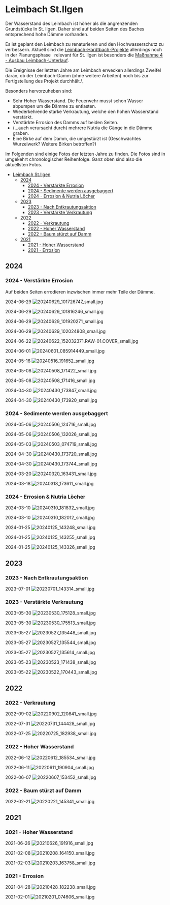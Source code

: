 # Leimbach St.Ilgen

Der Wasserstand des Leimbach ist höher als die angrenzenden Grundstücke In St. Ilgen. Daher sind auf beiden Seiten des Baches entsprechend hohe Dämme vorhanden.

Es ist geplant den Leimbach zu renaturieren und den Hochwasserschutz zu verbessern. Aktuell sind die [Leimbach-Hardtbach-Projekte] allerdings noch in der Planungsphase &nbsp; relevant für St. Ilgen ist besonders die [Maßnahme 4 - Ausbau Leimbach-Unterlauf].

Die Ereignisse der letzten Jahre am Leimbach erwecken allerdings Zweifel daran, ob der Leimbach-Damm (ohne weitere Arbeiten) noch bis zur Fertigstellung des Projekt durchhält.\

Besonders hervorzuheben sind:

- Sehr Hoher Wasserstand. Die Feuerwehr musst schon Wasser abpumpen um die Dämme zu entlasten.
- Wiederkehrende starke Verkrautung, welche den hohen Wasserstand verstärkt.
- Verstärkte Errosion des Damms auf beiden Seiten.
- (...auch verursacht durch) mehrere Nutria die Gänge in die Dämme graben.
- Eine Birke auf dem Damm, die umgestürzt ist (Geschwächtes Wurzelwerk? Weitere Birken betroffen?)

Im Folgenden sind einige Fotos der letzten Jahre zu finden. Die Fotos sind in umgekehrt chronologischer Reihenfolge. Ganz oben sind also die aktuellsten Fotos.

- [Leimbach St.Ilgen](#leimbach-stilgen)
  - [2024](#2024)
    - [2024 - Verstärkte Errosion](#2024---verstärkte-errosion)
    - [2024 - Sedimente werden ausgebaggert](#2024---sedimente-werden-ausgebaggert)
    - [2024 - Errosion \& Nutria Löcher](#2024---errosion--nutria-löcher)
  - [2023](#2023)
    - [2023 - Nach Entkrautungsaktion](#2023---nach-entkrautungsaktion)
    - [2023 - Verstärkte Verkrautung](#2023---verstärkte-verkrautung)
  - [2022](#2022)
    - [2022 - Verkrautung](#2022---verkrautung)
    - [2022 - Hoher Wasserstand](#2022---hoher-wasserstand)
    - [2022 - Baum stürzt auf Damm](#2022---baum-stürzt-auf-damm)
  - [2021](#2021)
    - [2021 - Hoher Wasserstand](#2021---hoher-wasserstand)
    - [2021 - Errosion](#2021---errosion)

## 2024

### 2024 - Verstärkte Errosion

Auf beiden Seiten errodieren inzwischen immer mehr Teile der Dämme.

2024-06-29
![20240629_101726747_small.jpg](fotos/20240629_101726747_small.jpg)

2024-06-29
![20240629_101816246_small.jpg](fotos/20240629_101816246_small.jpg)

2024-06-29
![20240629_101920271_small.jpg](fotos/20240629_101920271_small.jpg)

2024-06-29
![20240629_102024808_small.jpg](fotos/20240629_102024808_small.jpg)

2024-06-22
![20240622_152032371.RAW-01.COVER_small.jpg](fotos/20240622_152032371.RAW-01.COVER_small.jpg)

2024-06-01
![20240601_085914449_small.jpg](fotos/20240601_085914449_small.jpg)

2024-05-16
![20240516_191652_small.jpg](fotos/20240516_191652_small.jpg)

2024-05-08
![20240508_171422_small.jpg](fotos/20240508_171422_small.jpg)

2024-05-08
![20240508_171416_small.jpg](fotos/20240508_171416_small.jpg)

2024-04-30
![20240430_173847_small.jpg](fotos/20240430_173847_small.jpg)

2024-04-30
![20240430_173920_small.jpg](fotos/20240430_173920_small.jpg)

### 2024 - Sedimente werden ausgebaggert

2024-05-06
![20240506_124716_small.jpg](fotos/20240506_124716_small.jpg)

2024-05-06
![20240506_132026_small.jpg](fotos/20240506_132026_small.jpg)

2024-05-03
![20240503_074719_small.jpg](fotos/20240503_074719_small.jpg)

2024-04-30
![20240430_173720_small.jpg](fotos/20240430_173720_small.jpg)

2024-04-30
![20240430_173744_small.jpg](fotos/20240430_173744_small.jpg)

2024-03-20
![20240320_163431_small.jpg](fotos/20240320_163431_small.jpg)

2024-03-18
![20240318_173611_small.jpg](fotos/20240318_173611_small.jpg)

### 2024 - Errosion & Nutria Löcher

2024-03-10
![20240310_181832_small.jpg](fotos/20240310_181832_small.jpg)

2024-03-10
![20240310_182012_small.jpg](fotos/20240310_182012_small.jpg)

2024-01-25
![20240125_143248_small.jpg](fotos/20240125_143248_small.jpg)

2024-01-25
![20240125_143255_small.jpg](fotos/20240125_143255_small.jpg)

2024-01-25
![20240125_143326_small.jpg](fotos/20240125_143326_small.jpg)

## 2023

### 2023 - Nach Entkrautungsaktion

2023-07-01
![20230701_143314_small.jpg](fotos/20230701_143314_small.jpg)

### 2023 - Verstärkte Verkrautung

2023-05-30
![20230530_175128_small.jpg](fotos/20230530_175128_small.jpg)

2023-05-30
![20230530_175513_small.jpg](fotos/20230530_175513_small.jpg)

2023-05-27
![20230527_135448_small.jpg](fotos/20230527_135448_small.jpg)

2023-05-27
![20230527_135544_small.jpg](fotos/20230527_135544_small.jpg)

2023-05-27
![20230527_135614_small.jpg](fotos/20230527_135614_small.jpg)

2023-05-23
![20230523_171438_small.jpg](fotos/20230523_171438_small.jpg)

2023-05-22
![20230522_170443_small.jpg](fotos/20230522_170443_small.jpg)

## 2022

### 2022 - Verkrautung

2022-09-02
![20220902_120841_small.jpg](fotos/20220902_120841_small.jpg)

2022-07-31
![20220731_144428_small.jpg](fotos/20220731_144428_small.jpg)

2022-07-25
![20220725_182938_small.jpg](fotos/20220725_182938_small.jpg)

### 2022 - Hoher Wasserstand

2022-06-12
![20220612_185534_small.jpg](fotos/20220612_185534_small.jpg)

2022-06-11
![20220611_190904_small.jpg](fotos/20220611_190904_small.jpg)

2022-06-07
![20220607_153452_small.jpg](fotos/20220607_153452_small.jpg)

### 2022 - Baum stürzt auf Damm

2022-02-21
![20220221_145341_small.jpg](fotos/20220221_145341_small.jpg)

## 2021

### 2021 - Hoher Wasserstand

2021-06-26
![20210626_191916_small.jpg](fotos/20210626_191916_small.jpg)

2021-02-08
![20210208_164150_small.jpg](fotos/20210208_164150_small.jpg)

2021-02-03
![20210203_163758_small.jpg](fotos/20210203_163758_small.jpg)

### 2021 - Errosion

2021-04-28
![20210428_182238_small.jpg](fotos/20210428_182238_small.jpg)

2021-02-01
![20210201_074606_small.jpg](fotos/20210201_074606_small.jpg)


[Leimbach-Hardtbach-Projekte]: https://rp.baden-wuerttemberg.de/rpk/abt5/ref531/leimbach-hardtbach/
[Maßnahme 4 - Ausbau Leimbach-Unterlauf]: https://rp.baden-wuerttemberg.de/rpk/abt5/ref531/leimbach-hardtbach/seiten/massnahme4